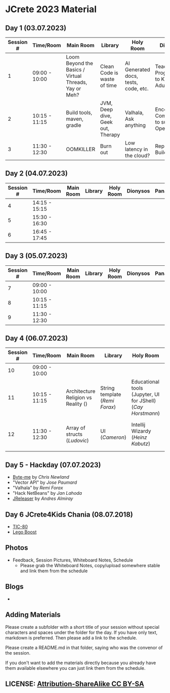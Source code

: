 # JCrete 2023 Material

## Day 1 (03.07.2023)

| Session # | Time/Room   | Main Room   | Library   | Holy Room | Dionysos | Panas | 
| --------- |-------------| ----------- |-----------|-----------|----------|-------|
| 1 | 09:00 - 10:00| Loom Beyond the Basics / Virtual Threads, Yay or Meh? | Clean Code is waste of time | AI Generated docs, tests, code, etc. | Teaching Programming to Kids and Adults | Tools! What's messing? |
| 2 | 10:15 - 11:15 | Build tools, maven, gradle | JVM, Deep dive, Geek out, Therapy | Valhala, Ask anything | Encouraging Companies to support Open Source | WASM |
| 3 | 11:30 - 12:30 | OOMKILLER | Burn out | Low latency in the cloud? | Reproducible Builds | Developer Productivity |

## Day 2 (04.07.2023)

| Session # | Time/Room | Main Room  | Library | Holy Room  | Dionysos   | Panas | 
| --------- | --------- | ---------- |---------| -----------| ---------- | ----- |
| 4 | 14:15 - 15:15| |         |  |  |  |  |   
| 5 | 15:30 - 16:30| |         |  |  |  |  |   
| 6 | 16:45 - 17:45| |         |  |  |  |  |  

## Day 3 (05.07.2023)

| Session # | Time/Room    | Main Room  | Library   | Holy Room  | Dionysos   | Panas | 
| --------- | ------------ | ---------- | -------   | ---------- | ---------- | ----- |
| 7 | 09:00 - 10:00|  |  |  |  |  |  |  
| 8 | 10:15 - 11:15|  |  |  |  |  |  |    
| 9 | 11:30 - 12:30|  |  |  |  |  |  |    


## Day 4 (06.07.2023)

| Session # | Time/Room    | Main Room                           | Library                        | Holy Room                                                    | Dionysos                        | Panas                                     | 
|-----------| -------------|-------------------------------------|--------------------------------|--------------------------------------------------------------|---------------------------------|-------------------------------------------| 
| 10         | 09:00 - 10:00|                                     |                                |                                                              |                                 |                                           |       
| 11        | 10:15 - 11:15| Architecture Religion vs Reality () | String template (_Remi Forax_) | Educational tools (Jupyter, UI for JShell) (_Cay Horstmann_) | Containers Deep Dive (_Alvaro_) | Ecstasy ()                                |        
| 12        | 11:30 - 12:30| Array of structs (_Ludovic_)        | UI (_Cameron_)                 | Intellij Wizardy (_Heinz Kabutz_)                            |                                 | Learning a (natural) language (_Pauline_) | 

## Day 5 - Hackday (07.07.2023)

* [Byte-me](https://byte-me.dev/) by _Chris Newland_
* "Vector API" by _Jose Paumard_
* "Valhala" by _Remi Forax_
* "Hack NetBeans" by _Jan Lahoda_
* [JReleaser](https://jreleaser.org/) by _Andres Almiray_

## Day 6 JCrete4Kids Chania (08.07.2018)
* [TIC-80](JCrete4Kids/TIC-80/)
* [Lego Boost](JCrete4Kids/LegoBoost/)

## Photos

* Feedback, Session Pictures, Whiteboard Notes, Schedule
    * Please grab the Whiteboard Notes, copy/upload somewhere stable and link them from the schedule

## Blogs

* 


## Adding Materials

Please create a subfolder with a short title of your session without special characters and spaces under the folder for the day. If you have only text, markdown is preferred. Then please add a link to the schedule.

Please create a README.md in that folder, saying who was the convenor of the session.

If you don't want to add the materials directly because you already have them available elsewhere you can just link them from the schedule.

## LICENSE:  [Attribution-ShareAlike CC BY-SA](https://creativecommons.org/licenses/)
